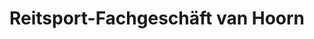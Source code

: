 ---
title: "Reitsport-Fachgeschäft van Hoorn"
url: /leer-ostfriesland/reitsport-fachgeschaeft-van-hoorn/
shop: Pferde
---